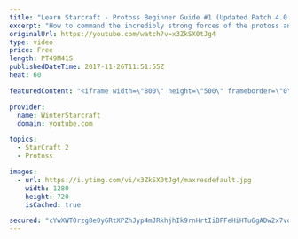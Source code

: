 ```yaml
---
title: "Learn Starcraft - Protoss Beginner Guide #1 (Updated Patch 4.0 FREE TO PLAY)"
excerpt: "How to command the incredibly strong forces of the protoss and cover weaknesses against the other inferior races. Updated for patch 4.0! This guide is not intended for COMPLETELY new players, but those who have played several games/campaign missions and grasp the very basics."
originalUrl: https://youtube.com/watch?v=x3ZkSX0tJg4
type: video
price: Free
length: PT49M41S
publishedDateTime: 2017-11-26T11:51:55Z
heat: 60

featuredContent: "<iframe width=\"800\" height=\"500\" frameborder=\"0\" src=\"https://www.youtube.com/embed/x3ZkSX0tJg4\" allow=\"accelerometer; autoplay; encrypted-media; gyroscope; picture-in-picture\" allowfullscreen></iframe>"

provider:
  name: WinterStarcraft
  domain: youtube.com

topics:
  - StarCraft 2
  - Protoss

images:
  - url: https://i.ytimg.com/vi/x3ZkSX0tJg4/maxresdefault.jpg
    width: 1280
    height: 720
    isCached: true

secured: "cYwXWT0rzg8e0y6RtXPZhJyp4mJRkhjhIk9rnHrtIiBFFeHiHTu6gADw2x7vqtGBTcZzucc0rLuamHTJe5t67E58+w0A1BZcXnqzB0GvQHoU9s0SIrT257TfCXnvP5IoZfKE+i9eMBtlzclHbGYupfOjPOH1RxZZXVnyk+WpSzihq5hBZJWbQ0KRsJm6MGSQEwfZOAxZQb1tJplkgRUuliKfFkwihd1o6sQr3iCdl6kL+EZMC4VjKjHAtBYGnFs/NneGRaOQZPIhx0qMa6YRKz5wtNcxsJIbnCUm/Kt0m2h52dJ2cSp0mMWHbnuObXUj/fmp4HS2DfJVSy9OtYrsjzFY0qwntDNhm90stT7vHgsvUbejQdKDeMws35hkc/ac2bfKf2IpWETNPTX+rTpWxWpo6LMceeaAdYlnyLrSBnWkJZzwct8z/brf1l4ezs2j;kJTEZf0yt5nDWqtaTsL3kQ=="
---
```


